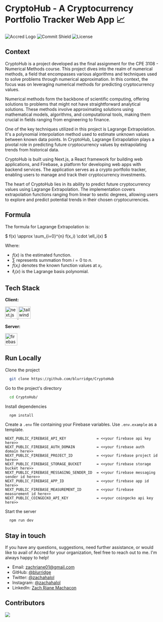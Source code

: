 # CryptoHub - A Cryptocurrency Portfolio Tracker Web App 📈

![Accred Logo](https://i.imgur.com/W7DZ2u7.png)
![Commit Shield](https://img.shields.io/github/last-commit/blurridge/CryptoHub?style=for-the-badge)
![License](https://img.shields.io/github/license/blurridge/CryptoHub?style=for-the-badge)
## Context

CryptoHub is a project developed as the final assignment for the CPE 3108 - Numerical Methods course. This project dives into the realm of numerical methods, a field that encompasses various algorithms and techniques used to solve problems through numerical approximation. In this context, the focus was on leveraging numerical methods for predicting cryptocurrency values.

Numerical methods form the backbone of scientific computing, offering solutions to problems that might not have straightforward analytical solutions. These methods involve approximating solutions using mathematical models, algorithms, and computational tools, making them crucial in fields ranging from engineering to finance.

One of the key techniques utilized in this project is Lagrange Extrapolation. It's a polynomial interpolation method used to estimate unknown values between known data points. In CryptoHub, Lagrange Extrapolation plays a pivotal role in predicting future cryptocurrency values by extrapolating trends from historical data.

CryptoHub is built using Next.js, a React framework for building web applications, and Firebase, a platform for developing web apps with backend services. The application serves as a crypto portfolio tracker, enabling users to manage and track their cryptocurrency investments.

The heart of CryptoHub lies in its ability to predict future cryptocurrency values using Lagrange Extrapolation. The implementation covers extrapolation functions ranging from linear to sextic degrees, allowing users to explore and predict potential trends in their chosen cryptocurrencies.

## Formula
The formula for Lagrange Extrapolation is:

$
f(x) \approx \sum_{i=0}^{n} f(x_i) \cdot \ell_i(x)
$

Where:
- $f(x)$ is the estimated function.
- $\sum$ represents summation from $i = 0$ to $n$.
- $f(x_i)$ denotes the known function values at $x_i$.
- $\ell_i(x)$ is the Lagrange basis polynomial.

## Tech Stack

**Client:**

<p> <a href="https://nextjs.org/" target="_blank" rel="noreferrer"> <img src="https://cdn.worldvectorlogo.com/logos/next-js.svg" alt="next.js" width="40" height="40"/> </a> <a href="https://tailwindcss.com/" target="_blank" rel="noreferrer"> <img src="https://www.vectorlogo.zone/logos/tailwindcss/tailwindcss-icon.svg" alt="tailwind" width="40" height="40"/> </a> </p>

**Server:**

<p><a href="https://firebase.google.com/" target="_blank" rel="noreferrer"> <img src="https://www.vectorlogo.zone/logos/firebase/firebase-icon.svg" alt="firebase" width="40" height="40"/> </a> </p>

## Run Locally

Clone the project

```bash
  git clone https://github.com/blurridge/CryptoHub
```

Go to the project's directory

```bash
  cd CryptoHub/
```

Install dependencies

```bash
  npm install
```

Create a `.env` file containing your Firebase variables. Use `.env.example` as a template.
```
NEXT_PUBLIC_FIREBASE_API_KEY              = <<your firebase api key here>>
NEXT_PUBLIC_FIREBASE_AUTH_DOMAIN          = <<your firebase auth domain here>>
NEXT_PUBLIC_FIREBASE_PROJECT_ID           = <<your firebase project id here>>
NEXT_PUBLIC_FIREBASE_STORAGE_BUCKET       = <<your firebase storage bucket here>>
NEXT_PUBLIC_FIREBASE_MESSAGING_SENDER_ID  = <<your firebase messaging sender id here>>
NEXT_PUBLIC_FIREBASE_APP_ID               = <<your firebase app id here>>
NEXT_PUBLIC_FIREBASE_MEASUREMENT_ID       = <<your firebase measurement id here>>
NEXT_PUBLIC_COINGECKO_API_KEY             = <<your coingecko api key here>>
```

Start the server

```bash
  npm run dev
```

## Stay in touch

If you have any questions, suggestions, need further assistance, or would like to avail of Accred for your organization, feel free to reach out to me. I'm always happy to help!

- Email: [zachriane01@gmail.com](mailto:zachriane01@gmail.com)
- GitHub: [@blurridge](https://github.com/blurridge)
- Twitter: [@zachahalol](https://twitter.com/zachahalol)
- Instagram: [@zachahalol](https://www.instagram.com/zachahalol)
- LinkedIn: [Zach Riane Machacon](https://www.linkedin.com/in/zachriane)

## Contributors
<a href="https://github.com/blurridge/CryptoHub/graphs/contributors">
  <img src="https://contrib.rocks/image?repo=blurridge/CryptoHub" />
</a>